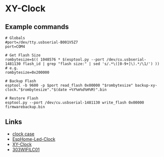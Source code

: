 # XY-Clock


## Example commands
```
# Globals
#port=/dev/tty.usbserial-B001V5Z7
port=COM4

# Get Flash Size
rombytesize=$(( 1048576 * $(esptool.py --port /dev/cu.usbserial-1481130 flash_id | grep "flash size:" | sed 's/.*\([0-9+]\).*/\1/') ))
# e.g. 
rombytesize=0x200000

# Backup Flash
esptool -b 9600 -p $port read_flash 0x00000 "$rombytesize" backup-xy-clock."$rombytesize"."$(date +%Y%m%d%H%M)".bin

# Restore Flash
esptool.py --port /dev/cu.usbserial-1481130 write_flash 0x00000 firmwarebackup.bin 

```

## Links
- [clock case](https://www.thingiverse.com/thing:6361178#google_vignette)
- [EspHome-Led-Clock](https://github.com/trip5/EspHome-Led-Clock)
- [XY-Clock](https://templates.blakadder.com/XY-Clock.html)
- [303WIFILC01](https://github.com/maarten-pennings/303WIFILC01)
